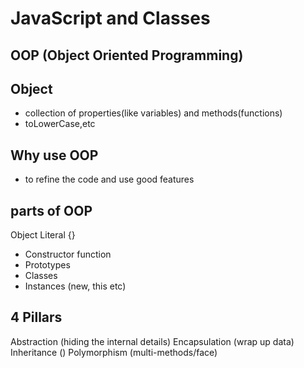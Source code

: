 # JavaScript and Classes

## OOP (Object Oriented Programming)

## Object

- collection of properties(like variables) and methods(functions)
- toLowerCase,etc

## Why use OOP
- to refine the code and use good features

## parts of OOP
Object Literal {}

- Constructor function
- Prototypes
- Classes
- Instances (new, this etc)

## 4 Pillars
Abstraction (hiding the internal details)
Encapsulation (wrap up data)
Inheritance ()
Polymorphism (multi-methods/face)